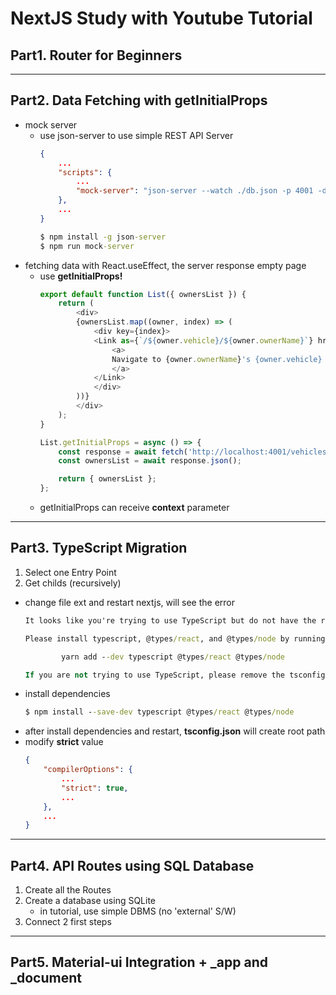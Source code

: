 # NextJS Study with Youtube Tutorial

## Part1. Router for Beginners

<hr/>

## Part2. Data Fetching with getInitialProps
- mock server
    - use json-server to use simple REST API Server
        ``` json
        {
            ...
            "scripts": {
                ...
                "mock-server": "json-server --watch ./db.json -p 4001 -d 3000"
            },
            ...
        }
        ```
        ``` cmd
        $ npm install -g json-server
        $ npm run mock-server
        ```
- fetching data with React.useEffect, the server response empty page
    - use **getInitialProps!**
        ``` js
        export default function List({ ownersList }) {
            return (
                <div>
                {ownersList.map((owner, index) => (
                    <div key={index}>
                    <Link as={`/${owner.vehicle}/${owner.ownerName}`} href="/[vehicle]/[person]">
                        <a>
                        Navigate to {owner.ownerName}'s {owner.vehicle}
                        </a>
                    </Link>
                    </div>
                ))}
                </div>
            );
        }

        List.getInitialProps = async () => {
            const response = await fetch('http://localhost:4001/vehicles');
            const ownersList = await response.json();

            return { ownersList };
        };
        ```
    - getInitialProps can receive **context** parameter

<hr/>

## Part3. TypeScript Migration
1. Select one Entry Point
2. Get childs (recursively)

- change file ext and restart nextjs, will see the error
    ``` cmd
    It looks like you're trying to use TypeScript but do not have the required package(s) installed.

    Please install typescript, @types/react, and @types/node by running:

            yarn add --dev typescript @types/react @types/node

    If you are not trying to use TypeScript, please remove the tsconfig.json file from your package root (and any TypeScript files).
    ```
- install dependencies 
    ``` cmd
    $ npm install --save-dev typescript @types/react @types/node
    ```
- after install dependencies and restart, **tsconfig.json** will create root path
- modify **strict** value
    ``` json
    {
        "compilerOptions": {
            ...
            "strict": true,
            ...
        },
        ...
    }
    ```

<hr/>

## Part4. API Routes using SQL Database
1. Create all the Routes
2. Create a database using SQLite
    - in tutorial, use simple DBMS (no 'external' S/W)
3. Connect 2 first steps

<hr/>

## Part5. Material-ui Integration + _app and _document